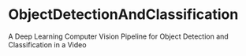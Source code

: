 # ObjectDetectionAndClassification
A Deep Learning Computer Vision Pipeline for Object Detection and Classification in a Video
